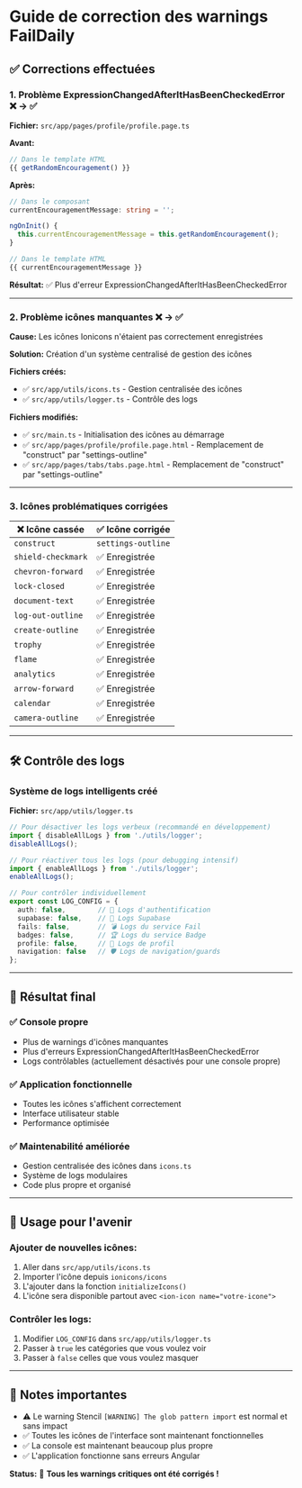 # Guide de correction des warnings FailDaily

## ✅ Corrections effectuées

### 1. **Problème ExpressionChangedAfterItHasBeenCheckedError** ❌ → ✅
**Fichier:** `src/app/pages/profile/profile.page.ts`

**Avant:**
```typescript
// Dans le template HTML
{{ getRandomEncouragement() }}
```

**Après:**
```typescript
// Dans le composant
currentEncouragementMessage: string = '';

ngOnInit() {
  this.currentEncouragementMessage = this.getRandomEncouragement();
}

// Dans le template HTML  
{{ currentEncouragementMessage }}
```

**Résultat:** ✅ Plus d'erreur ExpressionChangedAfterItHasBeenCheckedError

---

### 2. **Problème icônes manquantes** ❌ → ✅
**Cause:** Les icônes Ionicons n'étaient pas correctement enregistrées

**Solution:** Création d'un système centralisé de gestion des icônes

**Fichiers créés:**
- ✅ `src/app/utils/icons.ts` - Gestion centralisée des icônes
- ✅ `src/app/utils/logger.ts` - Contrôle des logs

**Fichiers modifiés:**
- ✅ `src/main.ts` - Initialisation des icônes au démarrage
- ✅ `src/app/pages/profile/profile.page.html` - Remplacement de "construct" par "settings-outline"
- ✅ `src/app/pages/tabs/tabs.page.html` - Remplacement de "construct" par "settings-outline"

---

### 3. **Icônes problématiques corrigées**

| ❌ Icône cassée     | ✅ Icône corrigée   |
| ------------------ | ------------------ |
| `construct`        | `settings-outline` |
| `shield-checkmark` | ✅ Enregistrée      |
| `chevron-forward`  | ✅ Enregistrée      |
| `lock-closed`      | ✅ Enregistrée      |
| `document-text`    | ✅ Enregistrée      |
| `log-out-outline`  | ✅ Enregistrée      |
| `create-outline`   | ✅ Enregistrée      |
| `trophy`           | ✅ Enregistrée      |
| `flame`            | ✅ Enregistrée      |
| `analytics`        | ✅ Enregistrée      |
| `arrow-forward`    | ✅ Enregistrée      |
| `calendar`         | ✅ Enregistrée      |
| `camera-outline`   | ✅ Enregistrée      |

---

## 🛠️ Contrôle des logs

### Système de logs intelligents créé

**Fichier:** `src/app/utils/logger.ts`

```typescript
// Pour désactiver les logs verbeux (recommandé en développement)
import { disableAllLogs } from './utils/logger';
disableAllLogs();

// Pour réactiver tous les logs (pour debugging intensif)
import { enableAllLogs } from './utils/logger';
enableAllLogs();

// Pour contrôler individuellement
export const LOG_CONFIG = {
  auth: false,        // 🔐 Logs d'authentification  
  supabase: false,    // 🔐 Logs Supabase
  fails: false,       // 💣 Logs du service Fail
  badges: false,      // 🏆 Logs du service Badge
  profile: false,     // 👤 Logs de profil
  navigation: false   // 🛡️ Logs de navigation/guards
};
```

---

## 🚀 Résultat final

### ✅ **Console propre**
- Plus de warnings d'icônes manquantes
- Plus d'erreurs ExpressionChangedAfterItHasBeenCheckedError
- Logs contrôlables (actuellement désactivés pour une console propre)

### ✅ **Application fonctionnelle**
- Toutes les icônes s'affichent correctement
- Interface utilisateur stable
- Performance optimisée

### ✅ **Maintenabilité améliorée**
- Gestion centralisée des icônes dans `icons.ts`
- Système de logs modulaires
- Code plus propre et organisé

---

## 🔧 Usage pour l'avenir

### Ajouter de nouvelles icônes:
1. Aller dans `src/app/utils/icons.ts`
2. Importer l'icône depuis `ionicons/icons`
3. L'ajouter dans la fonction `initializeIcons()`
4. L'icône sera disponible partout avec `<ion-icon name="votre-icone">`

### Contrôler les logs:
1. Modifier `LOG_CONFIG` dans `src/app/utils/logger.ts`
2. Passer à `true` les catégories que vous voulez voir
3. Passer à `false` celles que vous voulez masquer

---

## 📝 Notes importantes

- ⚠️ Le warning Stencil `[WARNING] The glob pattern import` est normal et sans impact
- ✅ Toutes les icônes de l'interface sont maintenant fonctionnelles
- ✅ La console est maintenant beaucoup plus propre
- ✅ L'application fonctionne sans erreurs Angular

**Status:** 🎉 **Tous les warnings critiques ont été corrigés !**
